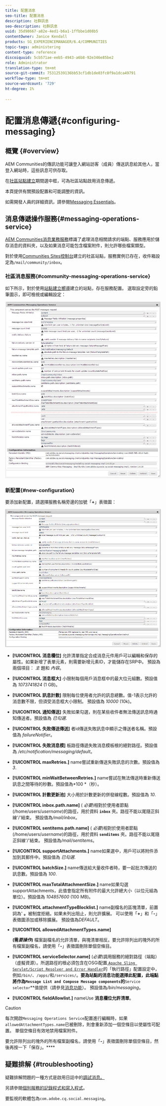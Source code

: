 ```yaml
---
title: 配置消息
seo-title: 配置消息
description: 社群訊息
seo-description: 社群訊息
uuid: 35d98667-a82e-4ed1-b6a1-1ffbbe1d08b5
contentOwner: Janice Kendall
products: SG_EXPERIENCEMANAGER/6.4/COMMUNITIES
topic-tags: administering
content-type: reference
discoiquuid: 5cb571ae-eeb5-4943-a6b8-92e346e85be2
role: Administrator
translation-type: tm+mt
source-git-commit: 75312539136bb53cf1db1de03fc0f9a1dca49791
workflow-type: tm+mt
source-wordcount: '729'
ht-degree: 1%

---
```



# 配置消息傳遞{#configuring-messaging}

## 概覽 {#overview}

AEM Communities的傳訊功能可讓登入網站訪客（成員）傳送訊息給其他人，當登入網站時，這些訊息可供存取。

在[社區站點建立](sites-console.md)期間選中框，可為社區站點啟用消息傳遞。

本頁提供有關預設配置和可能調整的資訊。

如需開發人員的詳細資訊，請參閱[Messaging Essentials](essentials-messaging.md)。

## 消息傳遞操作服務{#messaging-operations-service}

[AEM Communities消息業務服務](http://localhost:4502/system/console/configMgr/com.adobe.cq.social.messaging.client.endpoints.impl.MessagingOperationsServiceImpl)標識了處理消息相關請求的端點、服務應用於儲存消息的資料夾，以及如果消息可能包含檔案附件，則允許哪些檔案類型。

對於使用[Communities Sites控制台](sites-console.md)建立的社區站點，服務實例已存在，收件箱設定為`/mail/community/inbox`。

### 社區消息服務{#community-messaging-operations-service}

如下所示，對於使用[站點建立嚮導](sites-console.md)建立的站點，存在服務配置。 選取設定旁的鉛筆圖示，即可檢視或編輯設定：

![chlimage_1-63](assets/chlimage_1-63.png)

### 新配置{#new-configuration}

要添加新配置，請選擇服務名稱旁邊的加號「**+**」表徵圖：

![chlimage_1-64](assets/chlimage_1-64.png)

* **[!UICONTROL 消息欄位]**
允許清單指定合成消息元件用戶可以編輯和保存的屬性。如果新增了表單元素，則需要新增元素ID，才能儲存在SRP中。 預設為兩個項目： 
*主* 題和 *內容*。

* **[!UICONTROL 消息框大]**
小限制每個用戶消息框中的最大位元組數。預設值為 
*1073741824* (1 GB)。

* **[!UICONTROL 訊息計數]**
限制每位使用者允許的訊息總數。值-1表示允許的消息數不限，但須受消息框大小限制。 預設值為 
*10000* (10k)。

* **[!UICONTROL 通知傳送]**
失敗如果勾選，則在某些收件者無法傳送訊息時通知傳送者。預設值為 
*已勾選*.

* **[!UICONTROL 失敗傳送傳送]**
者id傳送失敗訊息中顯示之傳送者名稱。預設值為 
*failureNotifier*。

* **[!UICONTROL 失敗消息模]**
板路徑傳遞失敗消息模板根的絕對路徑。預設值為 
*/etc/notification/messaging/default*。

* **[!UICONTROL maxRetries.]**
name嘗試重新傳送失敗訊息的次數。預設值為 
*3*.

* **[!UICONTROL minWaitBetweenRetries.]**
name嘗試在無法傳送時重新傳送訊息之間等待的秒數。預設值為*100 *（秒）。

* **[!UICONTROL 計數更新池]**
大小用於計數更新的併發線程數。預設值為 
*10*.

* **[!UICONTROL inbox.path.name]**
(
*必要*)相對於使用者節點(/home/users/*username*)的路徑，用於資料 **`inbox`** 夾。路徑不能以尾隨正斜線&#39;/&#39;結束。 預設值為&#x200B;*/mail/inbox*。

* **[!UICONTROL sentitems.path.name]**
(
*必要*)相對於使用者節點(/home/users/*username*)的路徑，用於資料 **`senditems`** 夾。路徑不能以尾隨正斜線&#39;/&#39;結束。 預設值為&#x200B;*/mail/sentitems*。

* **[!UICONTROL supportAttachments.]**
name如果選中，用戶可以將附件添加到其郵件中。預設值為 
*已勾選*.

* **[!UICONTROL batchSize.]**
name傳送給大量收件者時，要一起批次傳送的訊息數。預設值為 
*100*.

* **[!UICONTROL maxTotalAttachmentSize.]**
name如果勾選supportAttachments，此值會指定所有附件的最大允許總大小（以位元組為單位）。預設值為 
*104857600* (100 MB)。

* **[!UICONTROL attachmentTypeBlocklist.]**
name副檔名的區塊清單，前置詞為&#39;
**。**&#x200B;被制度拒絕。如果未列出阻止，則允許擴展。 可以使用「**+**」和「**-**」表徵圖添加或移除擴展。 預設值為&#x200B;*DEFAULT*。

* **[!UICONTROL allowedAttachmentTypes.name]**

   **(需&#x200B;*要操作*)** 檔案副檔名的允許清單，與塊清單相反。要允許除列出的塊外的所有檔案副檔名，請使用「**-**」表徵圖刪除單個空條目。

* **[!UICONTROL serviceSelector.name]**
(*必要*)調用服務的絕對路徑（端點）（虛擬資源）。所選路徑的根必須包含在OSGi配置[ `Apache Sling Servlet/Script Resolver and Error Handler`](http://localhost:4502/system/console/configMgr/org.apache.sling.servlets.resolver.SlingServletResolver)的「執行路徑」配置設定中，例如`/bin/`、`/apps/`和`/services/`。 **&#x200B;要為站點的消息功能選擇此配置，此端點將作為`Message List and Compose Message components`的&#x200B;**`Service selector`**&#x200B;值提供（請參見[消息功能](configure-messaging.md)）。 預設值為&#x200B;*/bin/messaging*。

* **[!UICONTROL fieldAllowlist.]**
nameUse 
**消息欄位允許清單**。

>[!CAUTION]
>
>每次開啟`Messaging Operations Service`配置進行編輯時，如果`allowedAttachmentTypes.name`已被刪除，則會重新添加一個空條目以使屬性可配置。 單個空條目有效地禁用檔案附件。
>
>要允許除列出的塊外的所有檔案副檔名，請使用「**-**」表徵圖刪除單個空條目，然後再按一下「保存」。****

## 疑難排解 {#troubleshooting}

疑難排解問題的一種方式是啟用日誌中的[調試消息。](../../help/sites-administering/troubleshooting.md)

另請參閱[個別服務的記錄程式和寫入程式](../../help/sites-deploying/configure-logging.md#loggers-and-writers-for-individual-services)。

要監視的軟體包為`com.adobe.cq.social.messaging`。
